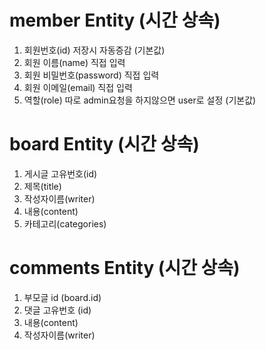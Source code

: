# member Entity (시간 상속)
1. 회원번호(id)
    저장시 자동증감 (기본값)
2. 회원 이름(name)
   직접 입력 
3. 회원 비밀번호(password)
   직접 입력
4. 회원 이메일(email)
   직접 입력 
5. 역할(role)
   따로 admin요청을 하지않으면 user로 설정 (기본값)

# board Entity (시간 상속)
1. 게시글 고유번호(id)
2. 제목(title)
3. 작성자이름(writer)
4. 내용(content)
5. 카테고리(categories)


# comments Entity (시간 상속)
1. 부모글 id (board.id)
2. 댓글 고유번호 (id)
3. 내용(content)
4. 작성자이름(writer)





